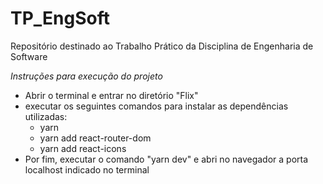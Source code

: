 # TP_EngSoft
Repositório destinado ao Trabalho Prático da Disciplina de Engenharia de Software

*Instruções para execução do projeto*

  - Abrir o terminal e entrar no diretório "Flix"
  - executar os seguintes comandos para instalar as dependências utilizadas:
    - yarn
    - yarn add react-router-dom
    - yarn add react-icons
  - Por fim, executar o comando "yarn dev" e abri no navegador a porta localhost indicado no terminal
